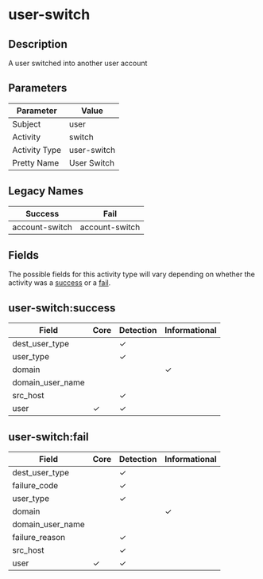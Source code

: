 user-switch
===========

Description
-----------
A user switched into another user account

Parameters
----------
| Parameter     | Value       |
| ------------- | ----------- |
| Subject       | user        |
| Activity      | switch      |
| Activity Type | user-switch |
| Pretty Name   | User Switch |

Legacy Names
------------
| Success            | Fail               |
| ------------------ | ------------------ |
| account-switch<br> | account-switch<br> |

Fields
------

The possible fields for this activity type will vary depending on whether the activity was a [success](#user-switchsuccess) or a [fail](#user-switchfail).


user-switch:success
-------------------

| Field            | Core     | Detection | Informational |
| ---------------- | -------- | --------- | ------------- |
| dest_user_type   |          | &#10003;  |               |
| user_type        |          | &#10003;  |               |
| domain           |          |           | &#10003;      |
| domain_user_name |          |           |               |
| src_host         |          | &#10003;  |               |
| user             | &#10003; | &#10003;  |               |

user-switch:fail
----------------

| Field            | Core     | Detection | Informational |
| ---------------- | -------- | --------- | ------------- |
| dest_user_type   |          | &#10003;  |               |
| failure_code     |          | &#10003;  |               |
| user_type        |          | &#10003;  |               |
| domain           |          |           | &#10003;      |
| domain_user_name |          |           |               |
| failure_reason   |          | &#10003;  |               |
| src_host         |          | &#10003;  |               |
| user             | &#10003; | &#10003;  |               |